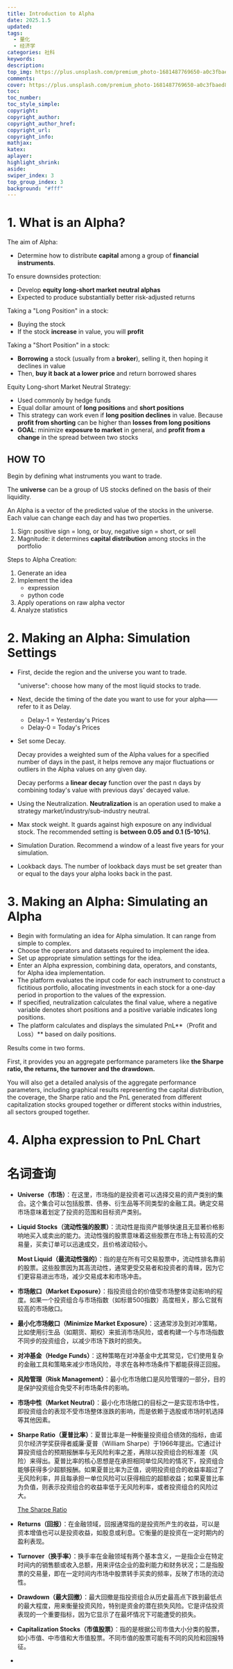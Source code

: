 ```yaml
---
title: Introduction to Alpha
date: 2025.1.5
updated:
tags:
  - 量化
  - 经济学
categories: 社科
keywords:
description:
top_img: https://plus.unsplash.com/premium_photo-1681487769650-a0c3fbaed85a?q=80&w=1555&auto=format&fit=crop&ixlib=rb-4.0.3&ixid=M3wxMjA3fDB8MHxwaG90by1wYWdlfHx8fGVufDB8fHx8fA%3D%3D
comments:
cover: https://plus.unsplash.com/premium_photo-1681487769650-a0c3fbaed85a?q=80&w=1555&auto=format&fit=crop&ixlib=rb-4.0.3&ixid=M3wxMjA3fDB8MHxwaG90by1wYWdlfHx8fGVufDB8fHx8fA%3D%3D
toc:
toc_number:
toc_style_simple:
copyright:
copyright_author:
copyright_author_href:
copyright_url:
copyright_info:
mathjax:
katex:
aplayer:
highlight_shrink:
aside:
swiper_index: 3
top_group_index: 3
background: "#fff"
---
```


# 1. What is an Alpha?

The aim of Alpha:

- Determine how to distribute **capital** among a group of **financial instruments**.

To ensure downsides protection:

- Develop **equity long-short market neutral alphas**
- Expected to produce substantially better risk-adjusted returns

Taking a "Long Position" in a stock:

- Buying the stock
- If the stock **increase** in value, you will **profit**

Taking a "Short Position" in a stock:

- **Borrowing** a stock (usually from a **broker**), selling it, then hoping it declines in value
- Then, **buy it back at a lower price** and return borrowed shares

Equity Long-short Market Neutral Strategy:

- Used commonly by hedge funds
- Equal dollar amount of **long positions** and **short positions**
- This strategy can work even if **long position declines** in value. Because **profit from shorting** can be higher than **losses from long positions**
- **GOAL**: minimize **exposure to market** in general, and **profit from a change** in the spread between two stocks

## HOW TO

Begin by defining what instruments you want to trade.

The **universe** can be a group of US stocks defined on the basis of their liquidity.

An Alpha is a vector of the predicted value of the stocks in the universe. Each value can change each day and has two properties.

1. Sign: positive sign = long, or buy, negative sign = short, or sell
2. Magnitude: it determines **capital distribution** among stocks in the portfolio

Steps to Alpha Creation:

1. Generate an idea
2. Implement the idea
   - expression
   - python code
3. Apply operations on raw alpha vector
4. Analyze statistics

# 2. Making an Alpha: Simulation Settings

- First, decide the region and the universe you want to trade.

  "universe": choose how many of the most liquid stocks to trade.

- Next, decide the timing of the date you want to use for your alpha——refer to it as Delay.

  - Delay-1 = Yesterday's Prices
  - Delay-0 = Today's Prices

- Set some Decay. 

  Decay provides a weighted sum of the Alpha values for a specified number of days in the past, it helps remove any major fluctuations or outliers in the Alpha values on any given day.

  Decay performs a **linear decay** function over the past n days by combining today's value with previous days' decayed value.

- Using the Neutralization. **Neutralization** is an operation used to make a strategy market/industry/sub-industry neutral.

- Max stock weight. It guards against high exposure on any individual stock. The recommended setting is **between 0.05 and 0.1 (5-10%)**.

- Simulation Duration. Recommend a window of a least five years for your simulation.

- Lookback days. The number of lookback days must be set greater than or equal to the days your alpha looks back in the past.

# 3. Making an Alpha: Simulating an Alpha

- Begin with formulating an idea for Alpha simulation. It can range from simple to complex. 
- Choose the operators and datasets required to implement the idea. 
- Set up appropriate simulation settings for the idea. 
- Enter an Alpha expression, combining data, operators, and constants, for Alpha idea implementation.
- The platform evaluates the input code for each instrument to construct a fictitious portfolio, allocating investments in each stock for a one-day period in proportion to the values of the expression.
- If specified, neutralization calculates the final value, where a negative variable denotes short positions and a positive variable indicates long positions.
- The platform calculates and displays the simulated PnL**（Profit and Loss）** based on daily positions.

Results come in two forms.

First, it provides you an aggregate  performance parameters like **the Sharpe ratio, the returns, the turnover and the drawdown.**

You will also get a detailed analysis of the aggregate performance parameters, including graphical results representing the capital distribution, the coverage, the Sharpe ratio and the PnL generated from different capitalization stocks grouped together or different stocks within industries, all sectors grouped together.

# 4. Alpha expression to PnL Chart



# 名词查询

- **Universe（市场）**：在这里，市场指的是投资者可以选择交易的资产类别的集合。这个集合可以包括股票、债券、衍生品等不同类型的金融工具。确定交易市场意味着划定了投资的范围和目标资产类别。

- **Liquid Stocks（流动性强的股票）**：流动性是指资产能够快速且无显著价格影响地买入或卖出的能力。流动性强的股票意味着这些股票在市场上有较高的交易量，买卖订单可以迅速成交，且价格波动较小。

  **Most Liquid（最流动性强的）**：指的是在所有可交易股票中，流动性排名靠前的股票。这些股票因为其高流动性，通常更受交易者和投资者的青睐，因为它们更容易进出市场，减少交易成本和市场冲击。

- **市场敞口（Market Exposure）**：指投资组合的价值受市场整体变动影响的程度。如果一个投资组合与市场指数（如标普500指数）高度相关，那么它就有较高的市场敞口。

- **最小化市场敞口（Minimize Market Exposure）**：这通常涉及到对冲策略，比如使用衍生品（如期货、期权）来抵消市场风险，或者构建一个与市场指数不同步的投资组合，以减少市场下跌时的损失。

- **对冲基金（Hedge Funds）**：这种策略在对冲基金中尤其常见，它们使用复杂的金融工具和策略来减少市场风险，寻求在各种市场条件下都能获得正回报。

- **风险管理（Risk Management）**：最小化市场敞口是风险管理的一部分，目的是保护投资组合免受不利市场条件的影响。

- **市场中性（Market Neutral）**：最小化市场敞口的目标之一是实现市场中性，即投资组合的表现不受市场整体涨跌的影响，而是依赖于选股或市场时机选择等其他因素。

- **Sharpe Ratio（夏普比率）**：夏普比率是一种衡量投资组合绩效的指标，由诺贝尔经济学奖获得者威廉·夏普（William Sharpe）于1966年提出。它通过计算投资组合的预期报酬率与无风险利率之差，再除以投资组合的标准差（风险）来得出。夏普比率的核心思想是在承担相同单位风险的情况下，投资组合能够获得多少超额报酬。如果夏普比率为正值，说明投资组合的收益率超过了无风险利率，并且每承担一单位风险可以获得相应的超额收益；如果夏普比率为负值，则表示投资组合的收益率低于无风险利率，或者投资组合的风险过大。

  [The Sharpe Ratio](https://www.youtube.com/watch?v=fWnyg0UeQkg)

- **Returns（回报）**：在金融领域，回报通常指的是投资所产生的收益，可以是资本增值也可以是投资收益，如股息或利息。它衡量的是投资在一定时期内的盈利表现。

- **Turnover（换手率）**：换手率在金融领域有两个基本含义，一是指企业在特定时间内的销售额或收入总额，用来评估企业的盈利能力和财务状况；二是指股票的交易量，即在一定时间内市场中股票转手买卖的频率，反映了市场的流动性。

- **Drawdown（最大回撤）**：最大回撤是指投资组合从历史最高点下跌到最低点的最大程度，用来衡量投资风险，特别是资金的潜在损失风险。它是评估投资表现的一个重要指标，因为它显示了在最坏情况下可能遭受的损失。

- **Capitalization Stocks（市值股票）**：指的是根据公司市值大小分类的股票，如小市值、中市值和大市值股票。不同市值的股票可能有不同的风险和回报特征。

- 

  
